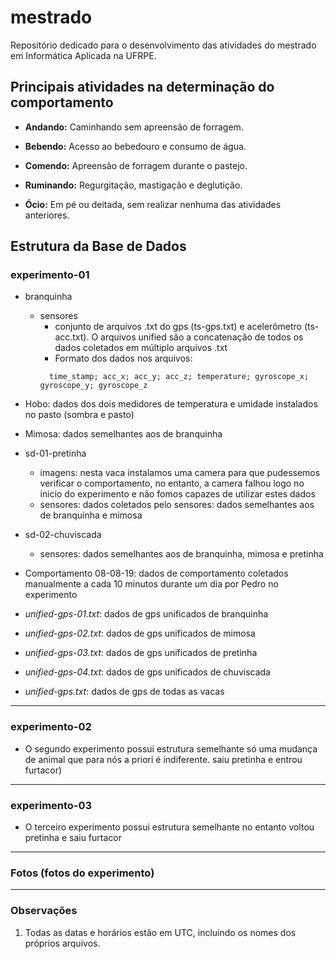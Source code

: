 # mestrado

Repositório dedicado para o desenvolvimento das atividades do mestrado em Informática Aplicada na UFRPE.


## Principais atividades na determinação do comportamento

  - **Andando:** Caminhando sem apreensão de forragem.
  
  - **Bebendo:** Acesso ao bebedouro e consumo de água.
  
  - **Comendo:** Apreensão de forragem durante o pastejo.
  
  - **Ruminando:** Regurgitação, mastigação e deglutição.
  
  - **Ócio:** Em pé ou deitada, sem realizar nenhuma das atividades anteriores.

## Estrutura da Base de Dados

### experimento-01

- branquinha
  - sensores
    - conjunto de arquivos .txt do gps (ts-gps.txt) e acelerômetro (ts-acc.txt). O arquivos unified são a concatenação de todos os dados coletados em múltiplo arquivos .txt
    - Formato dos dados nos arquivos:
    ```
      time_stamp; acc_x; acc_y; acc_z; temperature; gyroscope_x; gyroscope_y; gyroscope_z
    ```
- Hobo: dados dos dois medidores de temperatura e umidade instalados no pasto (sombra e pasto)

- Mimosa: dados semelhantes aos de branquinha

- sd-01-pretinha
  - imagens: nesta vaca instalamos uma camera para que pudessemos verificar o comportamento, no entanto, a camera falhou logo no inicio do experimento e não fomos capazes de utilizar estes dados
  - sensores: dados coletados pelo sensores: dados semelhantes aos de branquinha e mimosa

- sd-02-chuviscada
  - sensores: dados semelhantes aos de branquinha, mimosa e pretinha

- Comportamento 08-08-19: dados de comportamento coletados manualmente a cada 10 minutos durante um dia por Pedro no experimento

- _unified-gps-01.txt_: dados de gps unificados de branquinha

- _unified-gps-02.txt_: dados de gps unificados de mimosa

- _unified-gps-03.txt_: dados de gps unificados de pretinha

- _unified-gps-04.txt_: dados de gps unificados de chuviscada

- _unified-gps.txt_: dados de gps de todas as vacas

* * *

### experimento-02 
- O segundo experimento possui estrutura semelhante só uma mudança de animal que para nós a priori é indiferente. saiu pretinha e entrou furtacor)

* * *

### experimento-03
- O terceiro experimento possui estrutura semelhante no entanto voltou pretinha e saiu furtacor

* * *

### Fotos (fotos do experimento)

* * *

### Observações

1. Todas as datas e horários estão em UTC, incluindo os nomes dos próprios arquivos.





